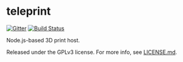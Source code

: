 # teleprint

[![Gitter](https://badges.gitter.im/Join%20Chat.svg)](https://gitter.im/baconscript/teleprint?utm_source=badge&utm_medium=badge&utm_campaign=pr-badge&utm_content=badge)
[![Build Status](https://travis-ci.org/baconscript/teleprint.svg?branch=master)](https://travis-ci.org/baconscript/teleprint)

Node.js-based 3D print host.

Released under the GPLv3 license. For more info, see [LICENSE.md](LICENSE.md).
